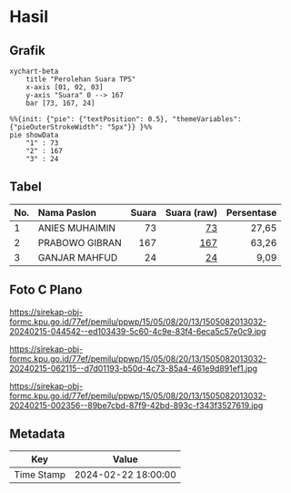 # Hasil

## Grafik

```mermaid
xychart-beta
    title "Perolehan Suara TPS"
    x-axis [01, 02, 03]
    y-axis "Suara" 0 --> 167
    bar [73, 167, 24]
```

```mermaid
%%{init: {"pie": {"textPosition": 0.5}, "themeVariables": {"pieOuterStrokeWidth": "5px"}} }%%
pie showData
    "1" : 73
    "2" : 167
    "3" : 24
```

## Tabel

| No. | Nama Paslon    | Suara | Suara (raw) | Persentase |
|:--- |:-------------- | -----:| -----------:| ----------:|
| 1   | ANIES MUHAIMIN | 73    | [73][p-1]   | 27,65      |
| 2   | PRABOWO GIBRAN | 167   | [167][p-2]  | 63,26      |
| 3   | GANJAR MAHFUD  | 24    | [24][p-3]   | 9,09       |


[p-1]: https://github.com/gigit-pemilu/pemilu-2024-15-jambi/blob/main/pilpres/hitung-suara/sub/15-jambi/sub/05--muaro-jambi/sub/08-sungai-gelam/sub/2013-mekar-jaya/sub/032-tps/sub/paslon-1.txt
[p-2]: https://github.com/gigit-pemilu/pemilu-2024-15-jambi/blob/main/pilpres/hitung-suara/sub/15-jambi/sub/05--muaro-jambi/sub/08-sungai-gelam/sub/2013-mekar-jaya/sub/032-tps/sub/paslon-2.txt
[p-3]: https://github.com/gigit-pemilu/pemilu-2024-15-jambi/blob/main/pilpres/hitung-suara/sub/15-jambi/sub/05--muaro-jambi/sub/08-sungai-gelam/sub/2013-mekar-jaya/sub/032-tps/sub/paslon-3.txt

## Foto C Plano

https://sirekap-obj-formc.kpu.go.id/77ef/pemilu/ppwp/15/05/08/20/13/1505082013032-20240215-044542--ed103439-5c60-4c9e-83f4-6eca5c57e0c9.jpg

https://sirekap-obj-formc.kpu.go.id/77ef/pemilu/ppwp/15/05/08/20/13/1505082013032-20240215-062115--d7d01193-b50d-4c73-85a4-461e9d891ef1.jpg

https://sirekap-obj-formc.kpu.go.id/77ef/pemilu/ppwp/15/05/08/20/13/1505082013032-20240215-002356--89be7cbd-87f9-42bd-893c-f343f3527619.jpg


## Metadata

| Key        | Value               |
| ---------- | ------------------- |
| Time Stamp | 2024-02-22 18:00:00 |



